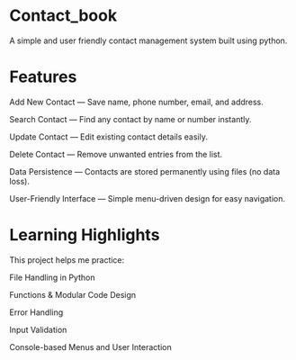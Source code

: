 # Contact_book
A simple and user friendly contact management system  built using python.
# Features

Add New Contact — Save name, phone number, email, and address.

 Search Contact — Find any contact by name or number instantly.

 Update Contact — Edit existing contact details easily.

 Delete Contact — Remove unwanted entries from the list.

 Data Persistence — Contacts are stored permanently using files (no data loss).

 User-Friendly Interface — Simple menu-driven design for easy navigation.

# Learning Highlights

This project helps me practice:

File Handling in Python

Functions & Modular Code Design

Error Handling

Input Validation

Console-based Menus and User Interaction
